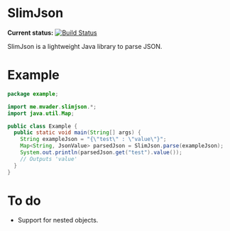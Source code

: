 SlimJson
=====

**Current status:** [![Build Status](https://travis-ci.org/mvader/SlimJson.png?branch=master)](https://travis-ci.org/mvader/SlimJson)

SlimJson is a lightweight Java library to parse JSON.

Example 
====

```java
package example;

import me.mvader.slimjson.*;
import java.util.Map;

public class Example {
  public static void main(String[] args) {
    String exampleJson = "{\"test\" : \"value\"}";
  	Map<String, JsonValue> parsedJson = SlimJson.parse(exampleJson);
    System.out.println(parsedJson.get("test").value());
    // Outputs 'value'
  }
}
```

To do
====

* Support for nested objects.
